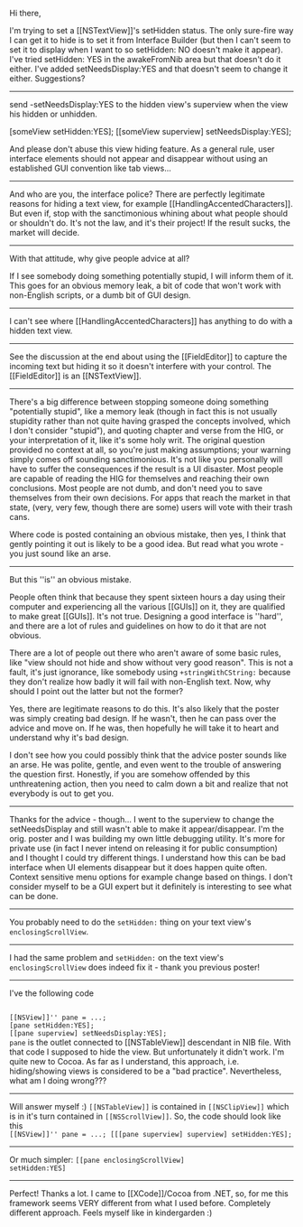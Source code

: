 

Hi there,

I'm trying to set a [[NSTextView]]'s setHidden status. The only sure-fire way I can get it to hide is to set it from Interface Builder (but then I can't seem to set it to display when I want to so setHidden: NO doesn't make it appear). I've tried setHidden: YES in the awakeFromNib area but that doesn't do it either. I've added setNeedsDisplay:YES and that doesn't seem to change it either. Suggestions?

----
send -setNeedsDisplay:YES to the hidden view's superview when the view his hidden or unhidden.  

[someView setHidden:YES];
[[someView superview] setNeedsDisplay:YES];

And please don't abuse this view hiding feature.  As a general rule, user interface elements should not appear and disappear without using an established GUI convention like tab views...

----

And who are you, the interface police? There are perfectly legitimate reasons for hiding a text view, for example [[HandlingAccentedCharacters]]. But even if, stop with the sanctimonious whining about what people should or shouldn't do. It's not the law, and it's their project! If the result sucks, the market will decide.

----
With that attitude, why give people advice at all?

If I see somebody doing something potentially stupid, I will inform them of it. This goes for an obvious memory leak, a bit of code that won't work with non-English scripts, or a dumb bit of GUI design.

----
I can't see where [[HandlingAccentedCharacters]] has anything to do with a hidden text view.

----
See the discussion at the end about using the [[FieldEditor]] to capture the incoming text but hiding it so it doesn't interfere with your control. The [[FieldEditor]] is an [[NSTextView]].

----

There's a big difference between stopping someone doing something "potentially stupid", like a memory leak (though in fact this is not usually stupidity rather than not quite having grasped the concepts involved, which I don't consider "stupid"), and quoting chapter and verse from the HIG, or your interpretation of it, like it's some holy writ. The original question provided no context at all, so you're just making assumptions; your warning simply comes off sounding sanctimonious. It's not like you personally will have to suffer the consequences if the result is a UI disaster. Most people are capable of reading the HIG for themselves and reaching their own conclusions. Most people are not dumb, and don't need you to save themselves from their own decisions. For apps that reach the market in that state, (very, very few, though there are some) users will vote with their trash cans.

Where code is posted containing an obvious mistake, then yes, I think that gently pointing it out is likely to be a good idea. But read what you wrote - you just sound like an arse.

----
But this ''is'' an obvious mistake.

People often think that because they spent sixteen hours a day using their computer and experiencing all the various [[GUIs]] on it, they are qualified to make great [[GUIs]]. It's not true. Designing a good interface is ''hard'', and there are a lot of rules and guidelines on how to do it that are not obvious.

There are a lot of people out there who aren't aware of some basic rules, like "view should not hide and show without very good reason". This is not a fault, it's just ignorance, like somebody using <code>+stringWithCString:</code> because they don't realize how badly it will fail with non-English text. Now, why should I point out the latter but not the former?

Yes, there are legitimate reasons to do this. It's also likely that the poster was simply creating bad design. If he wasn't, then he can pass over the advice and move on. If he was, then hopefully he will take it to heart and understand why it's bad design.

I don't see how you could possibly think that the advice poster sounds like an arse. He was polite, gentle, and even went to the trouble of answering the question first. Honestly, if you are somehow offended by this unthreatening action, then you need to calm down a bit and realize that not everybody is out to get you.

----
Thanks for the advice - though... I went to the superview to change the setNeedsDisplay and still wasn't able to make it appear/disappear. I'm the orig. poster and I was building my own little debugging utility. It's more for private use (in fact I never intend on releasing it for public consumption) and I thought I could try different things. I understand how this can be bad interface when UI elements disappear but it does happen quite often. Context sensitive menu options for example change based on things. I don't consider myself to be a GUI expert but it definitely is interesting to see what can be done.

----

You probably need to do the <code>setHidden:</code> thing on your text view's <code>enclosingScrollView</code>.

----
I had the same problem and <code>setHidden:</code> on the text view's <code>enclosingScrollView</code> does indeed fix it - thank you previous poster!

----
I've the following code

<code>
[[NSView]]'' pane = ...;
[pane setHidden:YES];
[[pane superview] setNeedsDisplay:YES];
</code>
<code>pane</code> is the outlet connected to [[NSTableView]] descendant in NIB file. With that code I supposed to hide the view. But unfortunately it didn't work. I'm quite new to Cocoa. As far as I understand, this approach, i.e. hiding/showing views is considered to be a "bad practice". Nevertheless, what am I doing wrong???

----
Will answer myself :)
<code>[[NSTableView]]</code> is contained in <code>[[NSClipView]]</code> which is in it's turn contained in <code>[[NSScrollView]]</code>. So, the code should look like this
<code>
[[NSView]]'' pane = ...;
[[[pane superview] superview] setHidden:YES];
</code>

----
Or much simpler: <code>[[pane enclosingScrollView] setHidden:YES]</code>

----
Perfect! Thanks a lot. 
I came to [[XCode]]/Cocoa from .NET, so, for me this framework seems VERY different from what I used before. Completely different approach. Feels myself like in kindergarden :)